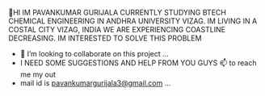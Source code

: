👋HI IM PAVANKUMAR GURIJALA CURRENTLY STUDYING BTECH CHEMICAL ENGINEERING IN ANDHRA UNIVERSITY VIZAG. IM LIVING IN A COSTAL CITY VIZAG, INDIA WE ARE EXPERIENCING COASTLINE DECREASING. IM INTERESTED TO SOLVE THIS PROBLEM
- 💞️ I’m looking to collaborate on this project  ...
-  I NEED SOME SUGGESTIONS AND HELP FROM YOU GUYS 📫  to reach me my out
-  mail id is pavankumargurijala3@gmail.com ...

<!---
pava724/pava724 is a ✨ special ✨ repository because its `README.md` (this file) appears on your GitHub profile.
You can click the Preview link to take a look at your changes.
--->
